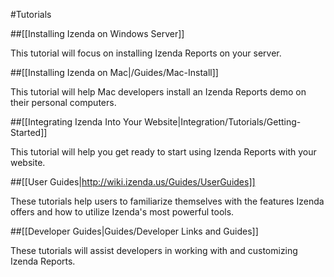 #Tutorials

##[[Installing Izenda on Windows Server]]

This tutorial will focus on installing Izenda Reports on your server.

##[[Installing Izenda on Mac|/Guides/Mac-Install]]

This tutorial will help Mac developers install an Izenda Reports demo on their personal computers.

##[[Integrating Izenda Into Your Website|Integration/Tutorials/Getting-Started]]

This tutorial will help you get ready to start using Izenda Reports with your website.

##[[User Guides|http://wiki.izenda.us/Guides/UserGuides]]

These tutorials help users to familiarize themselves with the features Izenda offers and how to utilize Izenda's most powerful tools.

##[[Developer Guides|Guides/Developer Links and Guides]]

These tutorials will assist developers in working with and customizing Izenda Reports.